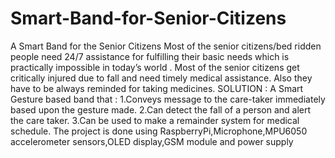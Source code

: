 # Smart-Band-for-Senior-Citizens
A Smart Band for the Senior Citizens  Most of the senior citizens/bed ridden people need 24/7 assistance for fulfilling their basic needs which is practically impossible in today’s world . Most of the senior citizens get critically injured due to fall and need timely medical assistance. Also they have to be always reminded for taking medicines.  SOLUTION : A Smart Gesture based band that : 1.Conveys message to the care-taker immediately based upon the gesture made. 2.Can detect the fall of a person and alert the care taker. 3.Can be used to make a remainder system for medical schedule.  The project is done using RaspberryPi,Microphone,MPU6050 accelerometer sensors,OLED display,GSM module and power supply
